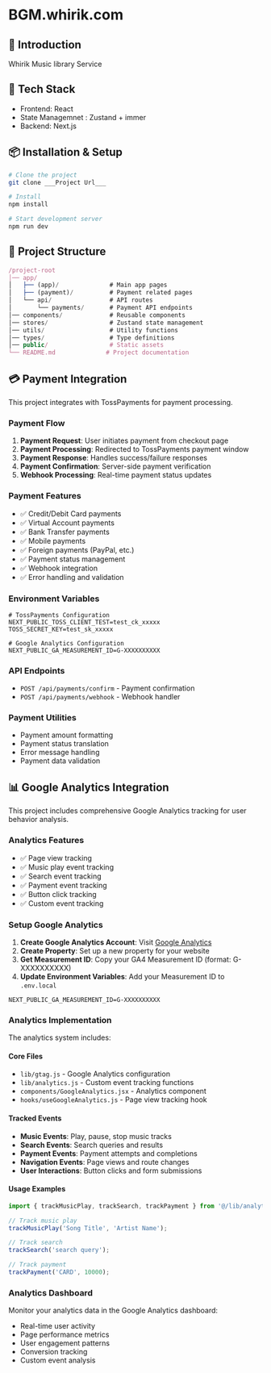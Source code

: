 # BGM.whirik.com
## 📌 Introduction
Whirik Music library Service

## 🚀 Tech Stack
- Frontend: React
- State Managemnet : Zustand + immer
- Backend: Next.js

## 📦 Installation & Setup
```sh
# Clone the project
git clone ___Project Url___

# Install 
npm install

# Start development server
npm run dev
```

## 📂 Project Structure
```js
/project-root
│── app/
│   ├── (app)/              # Main app pages
│   ├── (payment)/          # Payment related pages
│   └── api/                # API routes
│       └── payments/       # Payment API endpoints
│── components/             # Reusable components
│── stores/                 # Zustand state management
│── utils/                  # Utility functions
│── types/                  # Type definitions
│── public/                 # Static assets
└── README.md              # Project documentation
```

## 💳 Payment Integration
This project integrates with TossPayments for payment processing.

### Payment Flow
1. **Payment Request**: User initiates payment from checkout page
2. **Payment Processing**: Redirected to TossPayments payment window
3. **Payment Response**: Handles success/failure responses
4. **Payment Confirmation**: Server-side payment verification
5. **Webhook Processing**: Real-time payment status updates

### Payment Features
- ✅ Credit/Debit Card payments
- ✅ Virtual Account payments
- ✅ Bank Transfer payments
- ✅ Mobile payments
- ✅ Foreign payments (PayPal, etc.)
- ✅ Payment status management
- ✅ Webhook integration
- ✅ Error handling and validation

### Environment Variables
```env
# TossPayments Configuration
NEXT_PUBLIC_TOSS_CLIENT_TEST=test_ck_xxxxx
TOSS_SECRET_KEY=test_sk_xxxxx

# Google Analytics Configuration
NEXT_PUBLIC_GA_MEASUREMENT_ID=G-XXXXXXXXXX
```

### API Endpoints
- `POST /api/payments/confirm` - Payment confirmation
- `POST /api/payments/webhook` - Webhook handler

### Payment Utilities
- Payment amount formatting
- Payment status translation
- Error message handling
- Payment data validation

## 📊 Google Analytics Integration
This project includes comprehensive Google Analytics tracking for user behavior analysis.

### Analytics Features
- ✅ Page view tracking
- ✅ Music play event tracking
- ✅ Search event tracking
- ✅ Payment event tracking
- ✅ Button click tracking
- ✅ Custom event tracking

### Setup Google Analytics
1. **Create Google Analytics Account**: Visit [Google Analytics](https://analytics.google.com/)
2. **Create Property**: Set up a new property for your website
3. **Get Measurement ID**: Copy your GA4 Measurement ID (format: G-XXXXXXXXXX)
4. **Update Environment Variables**: Add your Measurement ID to `.env.local`

```env
NEXT_PUBLIC_GA_MEASUREMENT_ID=G-XXXXXXXXXX
```

### Analytics Implementation
The analytics system includes:

#### Core Files
- `lib/gtag.js` - Google Analytics configuration
- `lib/analytics.js` - Custom event tracking functions
- `components/GoogleAnalytics.jsx` - Analytics component
- `hooks/useGoogleAnalytics.js` - Page view tracking hook

#### Tracked Events
- **Music Events**: Play, pause, stop music tracks
- **Search Events**: Search queries and results
- **Payment Events**: Payment attempts and completions
- **Navigation Events**: Page views and route changes
- **User Interactions**: Button clicks and form submissions

#### Usage Examples
```javascript
import { trackMusicPlay, trackSearch, trackPayment } from '@/lib/analytics';

// Track music play
trackMusicPlay('Song Title', 'Artist Name');

// Track search
trackSearch('search query');

// Track payment
trackPayment('CARD', 10000);
```

### Analytics Dashboard
Monitor your analytics data in the Google Analytics dashboard:
- Real-time user activity
- Page performance metrics
- User engagement patterns
- Conversion tracking
- Custom event analysis

